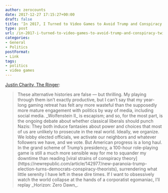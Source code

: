 ```yaml
---
author: zerocounts
date: 2017-12-27 17:15:27+00:00
draft: false
title: ‘In 2017, I Turned to Video Games to Avoid Trump and Conspiracy Twitter’
type: post
url: /in-2017-i-turned-to-video-games-to-avoid-trump-and-conspiracy-twitter/
categories:
- General
- Politics
postFormat:
- Link
tags:
- politics
- video games
---
```


[Justin Charity, The Ringer](https://www.theringer.com/2017/12/27/16822208/video-games-escapism-politics-trump):


<blockquote>These alternative histories are false — but thrilling. My playing through them isn’t exactly productive, but I can’t say that my year-long gaming retreat has felt any more wasteful than the supposedly more mature engagement with politics by way of media, including social media. _Wolfenstein II_ is escapism; and so, for the most part, is the ongoing debate about whether classical liberals should punch Nazis: They both induce fantasies about power and choices that most of us are unlikely to prosecute in the real world. Ideally, we organize. We lobby elected officials, we activate our neighbors and whatever followers we have, and we vote. But American progress is a long haul. In the grand scheme of Trump’s presidency, a 100-hour role-playing game is still a much more sensible way for me to squander my downtime than reading [viral strains of conspiracy theory](https://newrepublic.com/article/142977/new-paranoia-trump-election-turns-democrats-conspiracy-theorists), surrendering what little serenity I have left in these dire times. If I want to obsessively watch the world collapse at the hands of a corporatist egomaniac, I’ll replay _Horizon: Zero Dawn_.

</blockquote>
